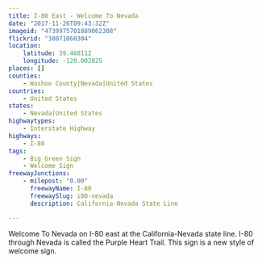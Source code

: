 ```yaml
---
title: I-80 East - Welcome To Nevada
date: "2017-11-26T09:43:32Z"
imageid: "4739975701889062308"
flickrid: "38071060304"
location:
    latitude: 39.468112
    longitude: -120.002825
places: []
counties:
    - Washoe County|Nevada|United States
countries:
    - United States
states:
    - Nevada|United States
highwaytypes:
    - Interstate Highway
highways:
    - I-80
tags:
    - Big Green Sign
    - Welcome Sign
freewayJunctions:
    - milepost: "0.00"
      freewayName: I-80
      freewaySlug: i80-nevada
      description: California-Nevada State Line

---
```

Welcome To Nevada on I-80 east at the California-Nevada state line. I-80 through Nevada is called the Purple Heart Trail.  This sign is a new style of welcome sign.